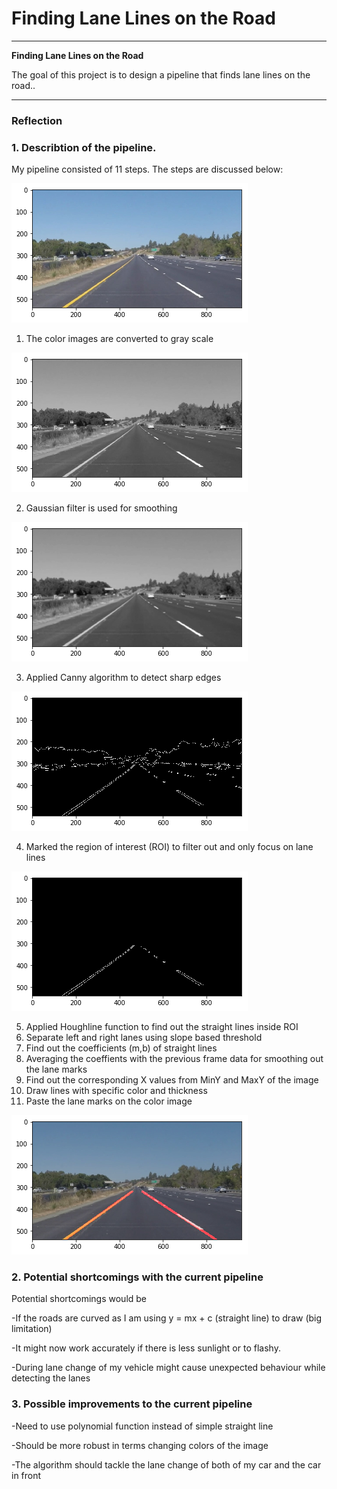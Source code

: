 # **Finding Lane Lines on the Road** 



---

**Finding Lane Lines on the Road**

The goal of this project is to design a pipeline that finds lane lines on the road..



[//]: # (Image References)

[image1]: ./Images_Writeup/Color.png "Color"
[image2]: ./Images_Writeup/gray.png "Grayscale"
[image3]: ./Images_Writeup/Gaussian.png "Gaussian"
[image4]: ./Images_Writeup/Canny.png "Canny"
[image5]: ./Images_Writeup/ROI.png "ROI"
[image6]: ./Images_Writeup/LaneMark.png "LaneMark"


---

### Reflection

### 1. Describtion of the pipeline.
 
My pipeline consisted of 11 steps. The steps are discussed below:

![alt text][image1]

1. The color images are converted to gray scale

![alt text][image2]
 
2. Gaussian filter is used for smoothing

![alt text][image3]

3. Applied Canny algorithm to detect sharp edges

![alt text][image4]

4. Marked the region of interest (ROI) to filter out and only focus on lane lines

![alt text][image5]

5. Applied Houghline function to find out the straight lines inside ROI
6. Separate left and right lanes using slope based threshold
7. Find out the coefficients (m,b) of straight lines
8. Averaging the coeffients with the previous frame data for smoothing out the lane marks
9. Find out the corresponding X values from MinY and MaxY of the image
10. Draw lines with specific color and thickness
11. Paste the lane marks on the color image

![alt text][image6]




### 2. Potential shortcomings with the current pipeline


Potential shortcomings would be 

-If the roads are curved as I am using y = mx + c (straight line) to draw (big limitation)

-It might now work accurately if there is less sunlight or to flashy.

-During lane change of my vehicle might cause unexpected behaviour while detecting the lanes





### 3. Possible improvements to the current pipeline

-Need to use polynomial function instead of simple straight line

-Should be more robust in terms changing colors of the image 

-The algorithm should tackle the lane change of both of my car and the car in front 
